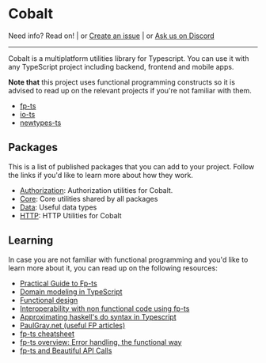 # Cobalt

Need info? Read on!
| or [Create an issue](https://github.com/Hexworks/cobalt-ts/issues/new)
| or [Ask us on Discord](https://discord.com/invite/vSNgvBh)

---

Cobalt is a multiplatform utilities library for Typescript. You can use it with any TypeScript project including
backend, frontend and mobile apps.

**Note that** this project uses functional programming constructs so it is advised to read up on the relevant projects if you're not familiar with them.

-   [fp-ts]()
-   [io-ts]()
-   [newtypes-ts]()

## Packages

This is a list of published packages that you can add to your project. Follow the links if you'd like to learn more about how they work.

-   [Authorization](libs/hexworks/cobalt-authorization/README.md): Authorization utilities for Cobalt.
-   [Core](libs/hexworks/cobalt-core/README.md): Core utilities shared by all packages
-   [Data](libs/hexworks/cobalt-data/README.md): Useful data types
-   [HTTP](libs/hexworks/cobalt-http/README.md): HTTP Utilities for Cobalt

## Learning

In case you are not familiar with functional programming and you'd like to learn more about it, you can read up on the following resources:

-   [Practical Guide to Fp-ts](https://rlee.dev/series/practical-guide-to-fp-ts)
-   [Domain modeling in TypeScript](https://dev.to/ruizb/series/11683)
-   [Functional design](https://dev.to/gcanti/series/679)
-   [Interoperability with non functional code using fp-ts](https://dev.to/gcanti/interoperability-with-non-functional-code-using-fp-ts-432e)
-   [Approximating haskell's do syntax in Typescript](https://paulgray.net/do-syntax-in-typescript/)
-   [PaulGray.net (useful FP articles)](https://paulgray.net/)
-   [fp-ts cheatsheet](https://github.com/inato/fp-ts-cheatsheet)
-   [fp-ts overview: Error handling, the functional way](https://troikatech.com/blog/2020/09/24/fp-ts-error-handling-the-functional-way/)
-   [fp-ts and Beautiful API Calls](https://dev.to/gnomff_65/fp-ts-and-beautiful-api-calls-1f55)

